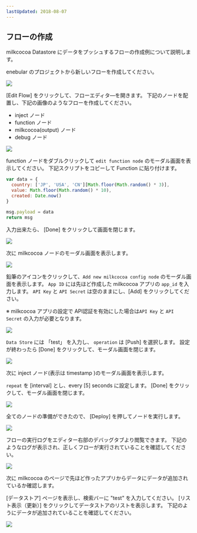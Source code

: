 ```yaml
---
lastUpdated: 2018-08-07
---
```


## フローの作成

milkcocoa Datastore にデータをプッシュするフローの作成例について説明します。

enebular のプロジェクトから新しいフローを作成してください。

![](/_asset/images/InfoMotion/datasources/milkcocoa-v2/create-flow.png)

[Edit Flow] をクリックして、フローエディタ―を開きます。
下記のノードを配置し、下記の画像のようなフローを作成してください。

* inject ノード
* function ノード
* milkcocoa(output) ノード
* debug ノード

![](/_asset/images/InfoMotion/datasources/milkcocoa-v2/flow.png)

function ノードをダブルクリックして `edit function node` のモーダル画面を表示してください。
下記スクリプトをコピーして Function に貼り付けます。

```javascript
var data = {
  country: ['JP', 'USA', 'CN'][Math.floor(Math.random() * 3)],
  value: Math.floor(Math.random() * 10),
  created: Date.now()
}

msg.payload = data
return msg
```

入力出来たら、 [Done] をクリックして画面を閉じます。

![](/_asset/images/InfoMotion/datasources/milkcocoa-v2/function-node.png)

次に milkcocoa ノードのモーダル画面を表示します。

![](/_asset/images/InfoMotion/datasources/milkcocoa-v2/edit-milkcocoa-node.png)

鉛筆のアイコンをクリックして、`Add new milkcocoa config node` のモーダル画面を表示します。
`App ID` には先ほど作成した milkcocoa アプリの `app_id` を入力します。
`API Key` と `API Secret` は空のままにし、[Add] をクリックしてください。

※ milkcocoa アプリの設定で API認証を有効にした場合は`API Key` と `API Secret` の入力が必要となります。

![](/_asset/images/InfoMotion/datasources/milkcocoa-v2/set-app-id.png)

`Data Store` には 「test」 を入力し、 `operation` は [Push] を選択します。
設定が終わったら [Done] をクリックして、モーダル画面を閉じます。

![](/_asset/images/InfoMotion/datasources/milkcocoa-v2/milkcocoa-node-settings.png)

次に inject ノード(表示は timestamp )のモーダル画面を表示します。

 `repeat` を [interval] とし、every [5] seconds に設定します。
 [Done] をクリックして、モーダル画面を閉じます。

![](/_asset/images/InfoMotion/datasources/milkcocoa-v2/timestamp-node.png)

全てのノードの準備ができたので、 [Deploy] を押してノードを実行します。

![](/_asset/images/InfoMotion/datasources/milkcocoa-v2/deploybutton.png)

フローの実行ログをエディター右部のデバッグタブより閲覧できます。
下記のようなログが表示され、正しくフローが実行されていることを確認してください。

![](/_asset/images/InfoMotion/datasources/milkcocoa-v2/debug-log.png)

次に milkcocoa のページで先ほど作ったアプリからデータにデータが追加されているか確認します。

[データストア] ページを表示し、検索バーに "test" を入力してください。
[リスト表示（更新）] をクリックしてデータストアのリストを表示します。
下記のようにデータが追加されていることを確認してください。

![](/_asset/images/InfoMotion/datasources/milkcocoa-v2/store.png)